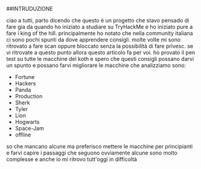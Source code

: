 ##INTRUDUZIONE

ciao a tutti, parto dicendo che questo è un progetto che stavo pensado di fare gia da quando ho iniziato a studiare su TryHackMe e ho iniziato pure a fare i king of the hill. 
principalmente ho notato che nella community italiana ci sono pochi spunti da dove apprendere consigli. molte volte mi sono ritrovato a fare scan oppure bloccato senza la possibilità di fare privesc.
se vi ritrovate a questo punto allora questo articolo fa per voi. ho provato il pen test su tutte le macchine del koth e spero che questi consigli possano darvi un spunto e possano farvi migliorare
le macchine che analizziamo sono:

- Fortune
- Hackers
- Panda
- Production
- Sherk
- Tyler
- Lion
- Hogwarts
- Space-Jam
- offline

so che mancano alcune ma preferisco mettere le macchine per principianti e farvi capire i passaggi che seguono ovviamente alcune sono molto complesse e anche io mi ritrovo tutt'oggi in difficoltà

